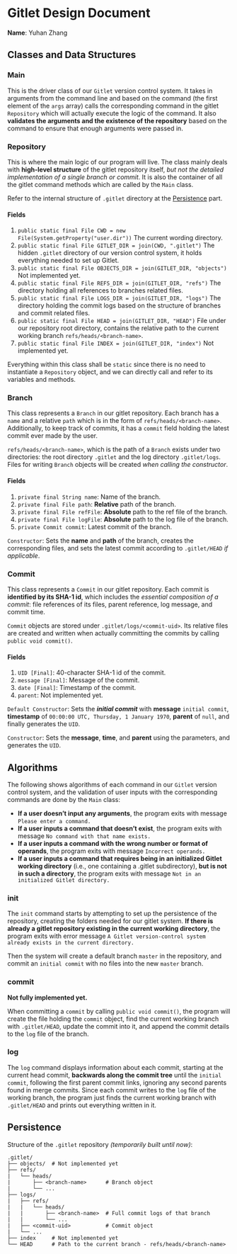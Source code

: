 # Gitlet Design Document

**Name**: Yuhan Zhang

## Classes and Data Structures

### Main

This is the driver class of our `Gitlet` version control system. It takes in arguments from the command line and based on the command (the first element of the `args` array) calls the corresponding command in the gitlet `Repository` which will actually execute the logic of the command. It also **validates the arguments and the existence of the repository** based on the command to ensure that enough arguments were passed in.

### Repository

This is where the main logic of our program will live. The class mainly deals with **high-level structure** of the gitlet repository itself, *but not the detailed implementation of a single branch or commit*. It is also the container of all the gitlet command methods which are called by the `Main` class.

Refer to the internal structure of `.gitlet` directory at the [Persistence](#persistence) part.

#### Fields

1. `public static final File CWD = new File(System.getProperty("user.dir"))` The current wording directory.
2. `public static final File GITLET_DIR = join(CWD, ".gitlet")` The hidden `.gitlet` directory of our version control system, it holds everything needed to set up Gitlet.
3. `public static final File OBJECTS_DIR = join(GITLET_DIR, "objects")` Not implemented yet.
4. `public static final File REFS_DIR = join(GITLET_DIR, "refs")` The directory holding all references to branches related files.
5. `public static final File LOGS_DIR = join(GITLET_DIR, "logs")` The directory holding the commit logs based on the structure of branches and commit related files.
6. `public static final File HEAD = join(GITLET_DIR, "HEAD")` File under our repository root directory, contains the relative path to the current working branch `refs/heads/<branch-name>`.
7. `public static final File INDEX = join(GITLET_DIR, "index")` Not implemented yet.

Everything within this class shall be `static` since there is no need to instantiate a `Repository` object, and we can directly call and refer to its variables and methods.

### Branch

This class represents a `Branch` in our gitlet repository. Each branch has a `name` and a relative `path` which is in the form of `refs/heads/<branch-name>`. Additionally, to keep track of commits, it has a `commit` field holding the latest commit ever made by the user.

`refs/heads/<branch-name>`, which is the path of a `Branch` exists under two directories: the root directory `.gitlet` and the log directory `.gitlet/logs`. Files for writing `Branch` objects will be created *when calling the constructor*.

#### Fields

1. `private final String name`: Name of the branch.
2. `private final File path`: **Relative** path of the branch.
3. `private final File refFile`: **Absolute** path to the ref file of the branch.
4. `private final File logFile`: **Absolute** path to the log file of the branch.
5. `private Commit commit`: Latest commit of the branch.

`Constructor`: Sets the **name** and **path** of the branch, creates the corresponding files, and sets the latest commit according to `.gitlet/HEAD` *if applicable*.

### Commit

This class represents a `Commit` in our gitlet repository. Each commit is **identified by its SHA-1 id**, which includes the *essential composition of a commit*: file references of its files, parent reference, log message, and commit time.

`Commit` objects are stored under `.gitlet/logs/<commit-uid>`. Its relative files are created and written when actually committing the commits by calling `public void commit()`.

#### Fields

1. `UID [Final]`: 40-character SHA-1 id of the commit.
2. `message [Final]`: Message of the commit.
3. `date [Final]`: Timestamp of the commit.
4. `parent`: Not implemented yet.

`Default Constructor`: Sets the ***initial commit*** with **message** `initial commit`, **timestamp** of `00:00:00 UTC, Thursday, 1 January 1970`, **parent** of `null`, and finally generates the `UID`.

`Constructor`: Sets the **message**, **time**, and **parent** using the parameters, and generates the `UID`.

## Algorithms

The following shows algorithms of each command in our `Gitlet` version control system, and the validation of user inputs with the corresponding commands are done by the `Main` class:

- **If a user doesn’t input any arguments**, the program exits with message `Please enter a command.`
- **If a user inputs a command that doesn’t exist**, the program exits with message `No command with that name exists.`
- **If a user inputs a command with the wrong number or format of operands**, the program exits with message `Incorrect operands.`
- **If a user inputs a command that requires being in an initialized Gitlet working directory** (i.e., one containing a .gitlet subdirectory), **but is not in such a directory**, the program exits with message `Not in an initialized Gitlet directory.`

### init

The `init` command starts by attempting to set up the persistence of the repository, creating the folders needed for our gitlet system. **If there is already a gitlet repository existing in the current working directory**, the program exits with error message `A Gitlet version-control system already exists in the current directory.`

Then the system will create a default branch `master` in the repository, and commit an `initial commit` with no files into the new `master` branch.

### commit

**Not fully implemented yet.**

When committing a `commit` by calling `public void commit()`, the program will create the file holding the `commit` object, find the current working branch with `.gitlet/HEAD`, update the commit into it, and append the commit details to the `log` file of the branch.

### log

The `log` command displays information about each commit, starting at the current head commit, **backwards along the commit tree** until the `initial commit`, following the first parent commit links, ignoring any second parents found in merge commits. Since each commit writes to the `log` file of the working branch, the program just finds the current working branch with `.gitlet/HEAD` and prints out everything written in it.

## Persistence

Structure of the `.gitlet` repository *(temporarily built until now)*:

```
.gitlet/
├── objects/  # Not implemented yet
├── refs/
|   └── heads/
|       ├── <branch-name>      # Branch object
|       └── ...
├── logs/
|   ├── refs/
|   |   └── heads/
|   |       ├── <branch-name>  # Full commit logs of that branch
|   |       └── ...
|   ├── <commit-uid>           # Commit object
|   └── ...
├── index     # Not implemented yet
└── HEAD      # Path to the current branch - refs/heads/<branch-name>
```

